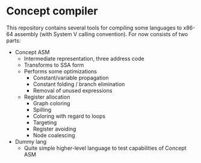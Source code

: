 Concept compiler
================

This repository contains several tools for compiling some languages to x86-64 assembly 
(with System V calling convention). For now consists of two parts:
* Concept ASM
    * Intermediate representation, three address code
    * Transforms to SSA form
    * Performs some optimizations
        * Constant/variable propagation
        * Constant folding / branch elimination
        * Removal of unused expressions
    * Register allocation
        * Graph coloring
        * Spilling
        * Coloring with regard to loops
        * Targeting
        * Register avoiding
        * Node coalescing
* Dummy lang
    * Quite simple higher-level language to test capabilities of Concept ASM